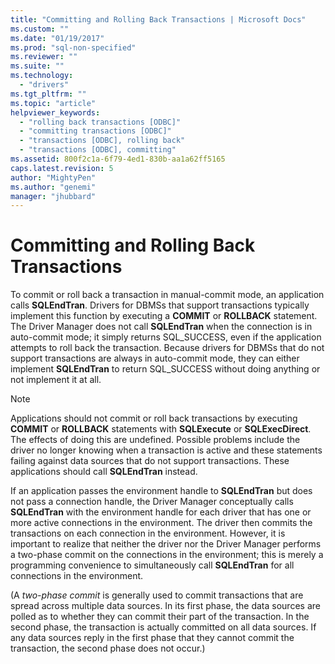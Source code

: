 ```yaml
---
title: "Committing and Rolling Back Transactions | Microsoft Docs"
ms.custom: ""
ms.date: "01/19/2017"
ms.prod: "sql-non-specified"
ms.reviewer: ""
ms.suite: ""
ms.technology: 
  - "drivers"
ms.tgt_pltfrm: ""
ms.topic: "article"
helpviewer_keywords: 
  - "rolling back transactions [ODBC]"
  - "committing transactions [ODBC]"
  - "transactions [ODBC], rolling back"
  - "transactions [ODBC], committing"
ms.assetid: 800f2c1a-6f79-4ed1-830b-aa1a62ff5165
caps.latest.revision: 5
author: "MightyPen"
ms.author: "genemi"
manager: "jhubbard"
---
```

# Committing and Rolling Back Transactions
To commit or roll back a transaction in manual-commit mode, an application calls **SQLEndTran**. Drivers for DBMSs that support transactions typically implement this function by executing a **COMMIT** or **ROLLBACK** statement. The Driver Manager does not call **SQLEndTran** when the connection is in auto-commit mode; it simply returns SQL_SUCCESS, even if the application attempts to roll back the transaction. Because drivers for DBMSs that do not support transactions are always in auto-commit mode, they can either implement **SQLEndTran** to return SQL_SUCCESS without doing anything or not implement it at all.  
  
> [!NOTE]  
>  Applications should not commit or roll back transactions by executing **COMMIT** or **ROLLBACK** statements with **SQLExecute** or **SQLExecDirect**. The effects of doing this are undefined. Possible problems include the driver no longer knowing when a transaction is active and these statements failing against data sources that do not support transactions. These applications should call **SQLEndTran** instead.  
  
 If an application passes the environment handle to **SQLEndTran** but does not pass a connection handle, the Driver Manager conceptually calls **SQLEndTran** with the environment handle for each driver that has one or more active connections in the environment. The driver then commits the transactions on each connection in the environment. However, it is important to realize that neither the driver nor the Driver Manager performs a two-phase commit on the connections in the environment; this is merely a programming convenience to simultaneously call **SQLEndTran** for all connections in the environment.  
  
 (A *two-phase commit* is generally used to commit transactions that are spread across multiple data sources. In its first phase, the data sources are polled as to whether they can commit their part of the transaction. In the second phase, the transaction is actually committed on all data sources. If any data sources reply in the first phase that they cannot commit the transaction, the second phase does not occur.)
